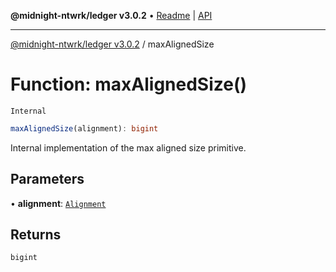 **@midnight-ntwrk/ledger v3.0.2** • [Readme](../README.md) \| [API](../globals.md)

***

[@midnight-ntwrk/ledger v3.0.2](../README.md) / maxAlignedSize

# Function: maxAlignedSize()

`Internal`

```ts
maxAlignedSize(alignment): bigint
```

Internal implementation of the max aligned size primitive.

## Parameters

• **alignment**: [`Alignment`](../type-aliases/Alignment.md)

## Returns

`bigint`
